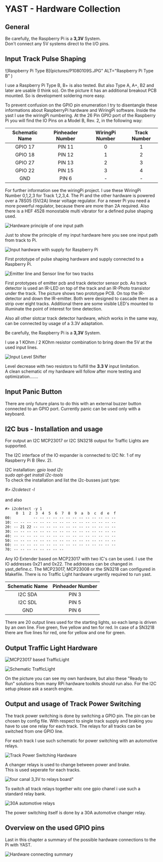 # YAST - Hardware Collection

## General
 
Be carefully, the Raspberry Pi is a **3,3V** System.  
Don't connect any 5V systems direct to the I/O pins.

## Input Track Pulse Shaping

![Raspberry Pi Type B](pictures/P1080109S.JPG" ALT="Raspberry Pi Type B" )

I use a Raspberry Pi Type B, B+ is also tested. But also Type A, A+, B2 and later are usable (I think so).
On the picture it has an additional breakout PCB mounted. So is development soldering more easy.

To prevent confusion on the GPIO pin enumeration I try to disentangle these informations
about RaspberryPi hardware and WiringPi software.
Inside the yast I use the wiringPi numbering.
At the 26 Pin GPIO port of the Raspberry Pi you will find the
IO Pins on a Model B, Rev. 2, in the following way:


 
| Schematic Name | Pinheader Number | WiringPi Number | Track Number |
|:---:|:---:|:---:|:---:|
| GPIO 17 | PIN 11 | 0 | 1 |
| GPIO 18 |PIN 12 | 1 | 2 |
| GPIO 27 | PIN 13 | 2 | 3 |
| GPIO 22 | PIN 15 | 3 | 4 |
| GND  | PIN 6 | - | - |


For further information see the wiringPi project.
I use these WiringPi Number 0,1,2,3 for Track 1,2,3,4.
The Pi and the other hardware is powered over a 78S05 (5V/2A) linear voltage regulator.
For a newer Pi you need a more powerful regulator, because there are more than 2A required.
Also there is a HEF 4528 monostable multi vibrator for a defined pulse shaping used.

![Hardware principle of one input path](pictures/hardwareschematic_input.gif "Hardware principle of one input path" )

Just to show the principle of my input hardware here you see one input path from track to Pi.

![Input hardware with supply for Raspberry Pi](pictures/P1080115S.JPG "Input hardware with supply for Raspberry Pi" )
 
First prototype of pulse shaping hardware and supply connected to a Raspberry Pi.

![Emitter line and Sensor line for two tracks](pictures/P1080120S.JPG "Emitter line and Sensor line for two tracks" )

First prototypes of emitter pcb and track detector sensor pcb.
As track detector is used an IR-LED on top of the track and an IR-Photo transistor under the track.
The picture shows two prototype PCB. On top the IR-detector and down the IR-emitter.
Both were designed to cascade them as a strip over eight tracks. Additional there are
some visible LED's mounted to illuminate the point of interest for time detection.

Also all other slotcar track detector hardware, which works in the same way,
can be connected by usage of a 3.3V adaptation.

Be carefully, the Raspberry Pi is a **3,3V** System.

I use a 1 KOhm / 2 KOhm  resistor combination  to
bring down the 5V at the used input lines.

![Input Level Shifter](pictures/5V_TO_33V.PNG "Input Level Shifter" )

Level decrease with two resistors to fulfill the **3.3 V** input limitation.  
A clean schematic of my hardware will follow after more testing and optimization.......

## Input Panic Button
    
There are only future plans to do this with an external buzzer button connected to an GPIO port.
Currently panic can be used only with a keyboard.

## I2C bus - Installation and usage

For output an I2C MCP23017 or I2C SN3218 output for Traffic Lights are supported.

The I2C interface of the IO expander is connected to I2C Nr. 1 of my Raspberry Pi B (Rev. 2).

I2C installation:
<cite>gpio load i2c</cite><br>
<cite>sudo apt-get install i2c-tools</cite><br>
To check the installation and list the i2c-busses just type:  

<cite>#> i2cdetect -l</cite><br>  
and also

```markdown
#> i2cdetect -y 1
     0  1  2  3  4  5  6  7  8  9  a  b  c  d  e  f
00:          -- -- -- -- -- -- -- -- -- -- -- -- --
10: -- -- -- -- -- -- -- -- -- -- -- -- -- -- -- --
20: -- 21 22 -- -- -- -- -- -- -- -- -- -- -- -- --
30: -- -- -- -- -- -- -- -- -- -- -- -- -- -- -- --
40: -- -- -- -- -- -- -- -- -- -- -- -- -- -- -- --
50: -- -- -- -- -- -- -- -- -- -- -- -- -- -- -- --
60: -- -- -- -- -- -- -- -- -- -- -- -- -- -- -- --
70: -- -- -- -- -- -- -- --
```

Any IO Extender based on MCP23017 with two IC's can be used. I use the IO addresses 0x21 and 0x22. The
addresses can be changed in yast_define.c.
The MCP23017, MCP23008 or the SN3218 can configured in Makefile.
There is no Traffic Light hardware urgently required to run yast.

| Schematic Name | Pinheader Number |
|:---:|:---:|
| I2C SDA | PIN 3 |
| I2C SDL | PIN 5 |
| GND | PIN 6 |

There are 20 output lines used for the starting lights, so each lamp is driven by an own line.
Five green, five yellow and ten for red. In case of a SN3218 there are five lines for red, one for
yellow and one for green.

## Output Traffic Light Hardware

![MCP23017 based TrafficLight](pictures/P1080508S.JPG "MCP23017 based TrafficLight" )

![Schematic TrafficLight](pictures/MCP23017_Ampel.gif "Schematic TrafficLight" )

On the picture you can see my own hardware, but also these "Ready to Run" solutions from many
RPi hardware toolkits should run also. For the I2C setup please ask a search engine.

## Output and usage of Track Power Switching

The track power switching is done by switching a GPIO pin.
The pin can be chosen by config file.
With respect to single track supply and braking you have to use one relay for each track.
The relays for all tracks can be switched from one GPIO line.

For each track I use such schematic for power switching with an automotive relays.

![Track Power Switching Hardware](pictures/TPS.PNG "Track Power Switching Hardware" )

A changer relays is used to change between power and brake.  
This is used seperate for each tracks.

![four canal 3,3V to relays board"](pictures/IMG_2740_SMALL.PNG "four canal 3,3V to relays board")

To switch all track relays together witc one gpio chanel i use such a standard relay bank.

![30A automotive relays](pictures/IMG_2743_SMALL.PNG "30A automotive relays")

The power switching itself is done by a 30A automotive changer relay.

## Overview on the used GPIO pins

Last in this chapter a summary of the possible hardware connections to the Pi with YAST.

![Hardware connecting summary](pictures/PINBELEGUNG.GIF "Hardware connecting summary")


